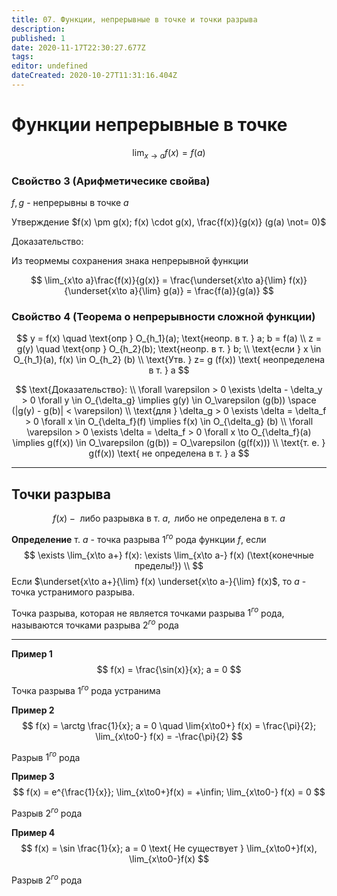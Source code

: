 ```yaml
---
title: 07. Функции, непрерывные в точке и точки разрыва
description: 
published: 1
date: 2020-11-17T22:30:27.677Z
tags: 
editor: undefined
dateCreated: 2020-10-27T11:31:16.404Z
---
```


# Функции непрерывные в точке

$$
\lim_{x\to a} f(x) = f(a)
$$

### Свойство 3 (Арифметичесике свойва)
$f, g$ - непрерывны в точке $a$

Утверждение $f(x) \pm g(x); f(x) \cdot g(x), \frac{f(x)}{g(x)} (g(a) \not= 0)$

Доказательство:

Из теормемы сохранения знака непрерывной функции

$$
\lim_{x\to a}\frac{f(x)}{g(x)} = \frac{\underset{x\to a}{\lim} f(x)}{\underset{x\to a}{\lim} g(a)} = \frac{f(a)}{g(a)}
$$

### Свойство 4 (Теорема о непрерывности сложной функции)

$$
y = f(x) \quad \text{опр } O_{h_1}(a); \text{неопр. в т. } a; b = f(a) \\
z = g(y) \quad \text{опр } O_{h_2}(b); \text{неопр. в т. } b; \\
\text{если } x \in O_{h_1}(a), f(x) \in O_{h_2} (b) \\
\text{Утв. } z= g (f(x)) \text{ неопределена в т. } a
$$

$$
\text{Доказательство}: \\
\forall \varepsilon > 0 \exists \delta - \delta_y > 0 \forall y \in O_{\delta_g} \implies g(y) \in O_\varepsilon (g(b)) \space (|g(y) - g(b)| < \varepsilon) \\
\text{для } \delta_g > 0 \exists \delta = \delta_f > 0 \forall x \in O_{\delta_f}(f) \implies f(x) \in O_{\delta_g} (b) \\
\forall \varepsilon > 0 \exists \delta = \delta_f > 0 \forall x \to O_{\delta_f}(a) \implies g(f(x)) \in O_\varepsilon (g(b)) = O_\varepsilon (g(f(x))) \\
\text{т. е. } g(f(x)) \text{ не определена в т. } a
$$

---

## Точки разрыва

$$
f(x) - \text{ либо разрывка в т. } a, \text{ либо не определена в т. } a
$$

**Определение** т. $a$ - точка разрыва $1^{го}$ рода функции $f$, если
$$
\exists \lim_{x\to a+} f(x): \exists \lim_{x\to a-} f(x) (\text{конечные пределы!}) \\
$$
Если $\underset{x\to a+}{\lim} f(x) \underset{x\to a-}{\lim} f(x)$, то $a$ - точка устранимого разрыва. 

Точка разрыва, которая не является точками разрыва $1^{го}$ рода, называются точками разрыва $2^{го}$ рода

---

**Пример 1**
$$
f(x) = \frac{\sin(x)}{x}; a = 0
$$

Точка разрыва $1^{го}$ рода устранима

**Пример 2**
$$
f(x) = \arctg \frac{1}{x}; a = 0 \quad \lim{x\to0+} f(x) = \frac{\pi}{2}; \lim_{x\to0-} f(x) = -\frac{\pi}{2}
$$

Разрыв $1^{го}$ рода

**Пример 3**
$$
f(x) = e^{\frac{1}{x}}; \lim_{x\to0+}f(x) = +\infin; \lim_{x\to0-} f(x) = 0
$$

Разрыв $2^{го}$ рода

**Пример 4**
$$
f(x) = \sin \frac{1}{x}; a = 0 \text{ Не существует } \lim_{x\to0+}f(x), \lim_{x\to0-}f(x)
$$

Разрыв $2^{го}$ рода
